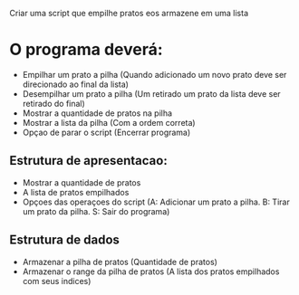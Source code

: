 Criar uma script que empilhe pratos eos armazene em uma lista

# O programa deverá:
- Empilhar um prato a pilha (Quando adicionado um novo prato deve ser direcionado ao final da lista)
- Desempilhar um prato a pilha (Um retirado um prato da lista deve ser retirado do final)
- Mostrar a quantidade de pratos na pilha
- Mostrar a lista da pilha (Com a ordem correta)
- Opçao de parar o script (Encerrar programa)

## Estrutura de apresentacao:
- Mostrar a quantidade de pratos
- A lista de pratos empilhados
- Opçoes das operaçoes do script (A: Adicionar um prato a pilha. B: Tirar um prato da pilha. S: Sair do programa)

## Estrutura de dados
- Armazenar a pilha de pratos (Quantidade de pratos)
- Armazenar o range da pilha de pratos (A lista dos pratos empilhados com seus indices)